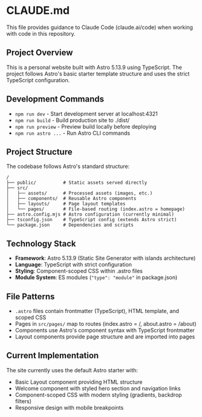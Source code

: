 # CLAUDE.md

This file provides guidance to Claude Code (claude.ai/code) when working with code in this repository.

## Project Overview

This is a personal website built with Astro 5.13.9 using TypeScript. The project follows Astro's basic starter template structure and uses the strict TypeScript configuration.

## Development Commands

- `npm run dev` - Start development server at localhost:4321
- `npm run build` - Build production site to ./dist/
- `npm run preview` - Preview build locally before deploying
- `npm run astro ...` - Run Astro CLI commands

## Project Structure

The codebase follows Astro's standard structure:

```
/
├── public/          # Static assets served directly
├── src/
│   ├── assets/      # Processed assets (images, etc.)
│   ├── components/  # Reusable Astro components
│   ├── layouts/     # Page layout templates
│   └── pages/       # File-based routing (index.astro = homepage)
├── astro.config.mjs # Astro configuration (currently minimal)
├── tsconfig.json    # TypeScript config (extends Astro strict)
└── package.json     # Dependencies and scripts
```

## Technology Stack

- **Framework**: Astro 5.13.9 (Static Site Generator with islands architecture)
- **Language**: TypeScript with strict configuration
- **Styling**: Component-scoped CSS within .astro files
- **Module System**: ES modules (`"type": "module"` in package.json)

## File Patterns

- `.astro` files contain frontmatter (TypeScript), HTML template, and scoped CSS
- Pages in `src/pages/` map to routes (index.astro = /, about.astro = /about)
- Components use Astro's component syntax with TypeScript frontmatter
- Layout components provide page structure and are imported into pages

## Current Implementation

The site currently uses the default Astro starter with:
- Basic Layout component providing HTML structure
- Welcome component with styled hero section and navigation links
- Component-scoped CSS with modern styling (gradients, backdrop filters)
- Responsive design with mobile breakpoints